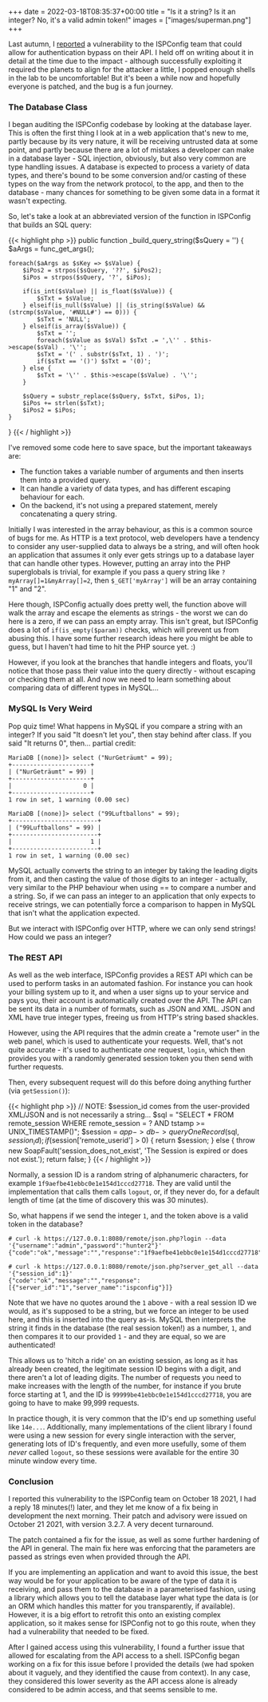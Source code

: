 +++ 
date = 2022-03-18T08:35:37+00:00
title = "Is it a string? Is it an integer? No, it's a valid admin token!"
images = ["images/superman.png"]
+++

Last autumn, I [reported](https://www.ispconfig.org/blog/ispconfig-3-2-7-released-important-security-update/)
a vulnerability to the ISPConfig team that could allow for authentication bypass on their API. I held off on
writing about it in detail at the time due to the impact - although successfully exploiting it required the
planets to align for the attacker a little, I popped enough shells in the lab to be uncomfortable! But it's
been a while now and hopefully everyone is patched, and the bug is a fun journey.

### The Database Class
I began auditing the ISPConfig codebase by looking at the database layer. This is often the first thing I
look at in a web application that's new to me, partly because by its very nature, it will be receiving
untrusted data at some point, and partly because there are a lot of mistakes a developer can make in a database
layer - SQL injection, obviously, but also very common are type handling issues. A database is expected to process
a variety of data types, and there's bound to be some conversion and/or casting of these types on the way from the
network protocol, to the app, and then to the database - many chances for something
to be given some data in a format it wasn't expecting.

So, let's take a look at an abbreviated version of the function in ISPConfig that builds an SQL query:

{{< highlight php >}}
public function _build_query_string($sQuery = '') {
	$aArgs = func_get_args();

	foreach($aArgs as $sKey => $sValue) {
		$iPos2 = strpos($sQuery, '??', $iPos2);
		$iPos = strpos($sQuery, '?', $iPos);

		if(is_int($sValue) || is_float($sValue)) {
			$sTxt = $sValue;
		} elseif(is_null($sValue) || (is_string($sValue) && (strcmp($sValue, '#NULL#') == 0))) {
			$sTxt = 'NULL';
		} elseif(is_array($sValue)) {
			$sTxt = '';
			foreach($sValue as $sVal) $sTxt .= ',\'' . $this->escape($sVal) . '\'';
			$sTxt = '(' . substr($sTxt, 1) . ')';
			if($sTxt == '()') $sTxt = '(0)';
		} else {
			$sTxt = '\'' . $this->escape($sValue) . '\'';
		}

		$sQuery = substr_replace($sQuery, $sTxt, $iPos, 1);
		$iPos += strlen($sTxt);
		$iPos2 = $iPos;
	}
}
{{< / highlight >}}

I've removed some code here to save space, but the important takeaways are:

* The function takes a variable number of arguments and then inserts them into a provided query.
* It can handle a variety of data types, and has different escaping behaviour for each.
* On the backend, it's not using a prepared statement, merely concatenating a query string.

Initially I was interested in the array behaviour, as this is a common source of bugs for me.
As HTTP is a text protocol, web developers have a tendency to consider
any user-supplied data to always be a string, and will often hook an application that assumes it
only ever gets strings up to a database layer that can handle other types. However, putting an array
into the PHP superglobals is trivial, for example if you pass a query string like `?myArray[]=1&myArray[]=2`,
then `$_GET['myArray']` will be an array containing "1" and "2".

Here though, ISPConfig actually does pretty well, the function above will walk the array and escape the
elements as strings - the worst we can do here is a zero, if we can pass an empty array. This isn't great,
but ISPConfig does a lot of `if(is_empty($param))` checks, which will prevent us from abusing this. I have some
further research ideas here you might be able to guess, but I haven't had time to hit the PHP source yet. :)

However, if you look at the branches that handle integers and floats, you'll notice that those pass their
value into the query directly - without escaping or checking them at all. And now we need to learn something about comparing data
of different types in MySQL...

### MySQL Is Very Weird

Pop quiz time! What happens in MySQL if you compare a string with an integer? If you said "It doesn't let you",
then stay behind after class. If you said "It returns 0", then... partial credit:

```
MariaDB [(none)]> select ("NurGeträumt" = 99);
+----------------------+
| ("NurGeträumt" = 99) |
+----------------------+
|                    0 |
+----------------------+
1 row in set, 1 warning (0.00 sec)

MariaDB [(none)]> select ("99Luftballons" = 99);
+------------------------+
| ("99Luftballons" = 99) |
+------------------------+
|                      1 |
+------------------------+
1 row in set, 1 warning (0.00 sec)
```

MySQL actually converts the string to an integer by taking the leading digits from it, and then casting the
value of those digits to an integer - actually, very similar to the PHP behaviour when using == to compare
a number and a string. So, if we can pass an integer to an application that only expects to receive strings,
we can potentially force a comparison to happen in MySQL that isn't what the application expected.

But we interact with ISPConfig over HTTP, where we can only send strings! How could we pass an integer?

### The REST API

As well as the web interface, ISPConfig provides a REST API which can be used to perform tasks in
an automated fashion. For instance you can hook your billing system up to it, and when a user signs
up to your service and pays you, their account is automatically created over the API. The API can be
sent its data in a number of formats, such as JSON and XML. JSON and XML have true integer types,
freeing us from HTTP's string based shackles.

However, using the API requires that the admin create a "remote user" in the web panel, which is used
to authenticate your requests. Well, that's not quite accurate - it's used to authenticate *one* request,
`login`, which then provides you with a randomly generated session token you then send with further requests.

Then, every subsequent request will do this before doing anything further (via `getSession()`):

{{< highlight php >}}
	// NOTE: $session_id comes from the user-provided XML/JSON and is not necessarily a string...
	$sql = "SELECT * FROM remote_session WHERE remote_session = ? AND tstamp >= UNIX_TIMESTAMP()";
	$session = $app->db->queryOneRecord($sql, $session_id);
	if($session['remote_userid'] > 0) {
		return $session;
	} else {
		throw new SoapFault('session_does_not_exist', 'The Session is expired or does not exist.');
		return false;
	}
{{< / highlight >}}

Normally, a session ID is a random string of alphanumeric characters, for example `1f9aefbe41ebbc0e1e154d1cccd27718`.
They are valid until the implementation that calls them calls `logout`, or, if they never do, for a default length of
time (at the time of discovery this was 30 minutes).

So, what happens if we send the integer `1`, and the token above is a valid token in the database?

```
# curl -k https://127.0.0.1:8080/remote/json.php?login --data '{"username":"admin","password":"hunter2"}'
{"code":"ok","message":"","response":"1f9aefbe41ebbc0e1e154d1cccd27718"}

# curl -k https://127.0.0.1:8080/remote/json.php?server_get_all --data '{"session_id":1}'
{"code":"ok","message":"","response":[{"server_id":"1","server_name":"ispconfig"}]}
```

Note that we have no quotes around the `1` above - with a real session ID we would, as it's supposed
to be a string, but we force an integer to be used here, and this is inserted into the query as-is.
MySQL then interprets the string it finds in the database (the real session token!) as a number, `1`,
and then compares it to our provided `1` - and they are equal, so we are authenticated!

This allows us to 'hitch a ride' on an existing session, as long as it has already been created, 
the legitimate session ID begins with a digit, and there aren't a lot of leading digits. The number of
requests you need to make increases with the length of the number, for instance if you brute force starting
at 1, and the ID is `99999be41ebbc0e1e154d1cccd27718`, you are going to have to make 99,999 requests.

In practice though, it is very common that the ID's end up something useful like `14e...`. Additionally,
many implementations of the client library I found were using a new session for every single interaction
with the server, generating lots of ID's frequently, and even more usefully, some of them *never* called
`logout`, so these sessions were available for the entire 30 minute window every time.

### Conclusion

I reported this vulnerability to the ISPConfig team on October 18 2021, I had a reply 18 minutes(!) later,
and they let me know of a fix being in development the next morning. Their patch and advisory were issued
on October 21 2021, with version 3.2.7. A very decent turnaround.

The patch contained a fix for the issue, as well as some further hardening of the API in general. The
main fix here was enforcing that the parameters are passed as strings even when provided through the API.

If you are implementing an application and want to avoid this issue, the best way would be for your
application to be aware of the type of data it is receiving, and pass them to the database in a parameterised
fashion, using a library which allows you to tell the database layer what type the data is (or an ORM
which handles this matter for you transparently, if available). However, it is a big effort to retrofit
this onto an existing complex application, so it makes sense for ISPConfig not to go this route,
when they had a vulnerability that needed to be fixed.

After I gained access using this vulnerability, I found a further issue that allowed for escalating
from the API access to a shell. ISPConfig began working on a fix for this issue before I provided
the details (we had spoken about it vaguely, and they identified the cause from context). In any case,
they considered this lower severity as the API access alone is already considered to be admin access, and
that seems sensible to me.
